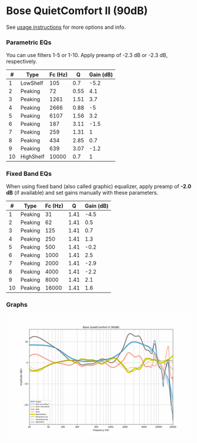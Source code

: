 # Bose QuietComfort II (90dB)
See [usage instructions](https://github.com/jaakkopasanen/AutoEq#usage) for more options and info.

### Parametric EQs
You can use filters 1-5 or 1-10. Apply preamp of -2.3 dB or -2.3 dB, respectively.

|   # | Type      |   Fc (Hz) |    Q |   Gain (dB) |
|-----|-----------|-----------|------|-------------|
|   1 | LowShelf  |       105 | 0.7  |        -5.2 |
|   2 | Peaking   |        72 | 0.55 |         4.1 |
|   3 | Peaking   |      1261 | 1.51 |         3.7 |
|   4 | Peaking   |      2666 | 0.88 |        -5   |
|   5 | Peaking   |      6107 | 1.56 |         3.2 |
|   6 | Peaking   |       187 | 3.11 |        -1.5 |
|   7 | Peaking   |       259 | 1.31 |         1   |
|   8 | Peaking   |       434 | 2.85 |         0.7 |
|   9 | Peaking   |       639 | 3.07 |        -1.2 |
|  10 | HighShelf |     10000 | 0.7  |         1   |

### Fixed Band EQs
When using fixed band (also called graphic) equalizer, apply preamp of **-2.0 dB** (if available) and set gains manually with these parameters.

|   # | Type    |   Fc (Hz) |    Q |   Gain (dB) |
|-----|---------|-----------|------|-------------|
|   1 | Peaking |        31 | 1.41 |        -4.5 |
|   2 | Peaking |        62 | 1.41 |         0.5 |
|   3 | Peaking |       125 | 1.41 |         0.7 |
|   4 | Peaking |       250 | 1.41 |         1.3 |
|   5 | Peaking |       500 | 1.41 |        -0.2 |
|   6 | Peaking |      1000 | 1.41 |         2.5 |
|   7 | Peaking |      2000 | 1.41 |        -2.9 |
|   8 | Peaking |      4000 | 1.41 |        -2.2 |
|   9 | Peaking |      8000 | 1.41 |         2.1 |
|  10 | Peaking |     16000 | 1.41 |         1.6 |

### Graphs
![](./Bose%20QuietComfort%20II%20(90dB).png)
